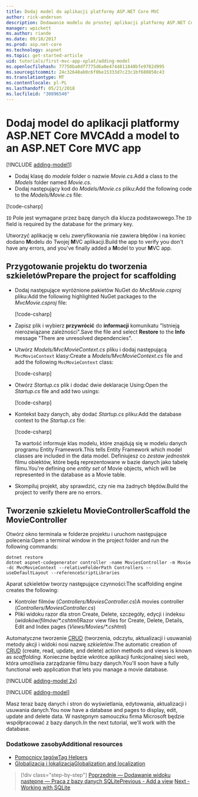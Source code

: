 ```yaml
---
title: Dodaj model do aplikacji platformy ASP.NET Core MVC
author: rick-anderson
description: Dodawanie modelu do prostej aplikacji platformy ASP.NET Core.
manager: wpickett
ms.author: riande
ms.date: 09/18/2017
ms.prod: asp.net-core
ms.technology: aspnet
ms.topic: get-started-article
uid: tutorials/first-mvc-app-xplat/adding-model
ms.openlocfilehash: 77750ba0df7775d6a0e4744811848bfe9782d995
ms.sourcegitcommit: 24c32648ab0c6f0be15333d7c23c1bf680858c43
ms.translationtype: MT
ms.contentlocale: pl-PL
ms.lasthandoff: 05/21/2018
ms.locfileid: "30896540"
---
```

# <a name="add-a-model-to-an-aspnet-core-mvc-app"></a><span data-ttu-id="3088e-103">Dodaj model do aplikacji platformy ASP.NET Core MVC</span><span class="sxs-lookup"><span data-stu-id="3088e-103">Add a model to an ASP.NET Core MVC app</span></span>

[!INCLUDE [adding-model1](../../includes/mvc-intro/adding-model1.md)]

* <span data-ttu-id="3088e-104">Dodaj klasę do *modele* folder o nazwie *Movie.cs*.</span><span class="sxs-lookup"><span data-stu-id="3088e-104">Add a class to the *Models* folder named *Movie.cs*.</span></span>
* <span data-ttu-id="3088e-105">Dodaj następujący kod do *Models/Movie.cs* pliku:</span><span class="sxs-lookup"><span data-stu-id="3088e-105">Add the following code to the *Models/Movie.cs* file:</span></span>

[!code-csharp[](../../tutorials/first-mvc-app/start-mvc/sample/MvcMovie/Models/MovieNoEF.cs?name=snippet_1)]

<span data-ttu-id="3088e-106">`ID` Pole jest wymagane przez bazę danych dla klucza podstawowego.</span><span class="sxs-lookup"><span data-stu-id="3088e-106">The `ID` field is required by the database for the primary key.</span></span> 

<span data-ttu-id="3088e-107">Utworzyć aplikację w celu zweryfikowania nie zawiera błędów i na koniec dodano **M**odelu do Twojej **M**VC aplikacji.</span><span class="sxs-lookup"><span data-stu-id="3088e-107">Build the app to verify you don't have any errors, and you've finally added a **M**odel to your **M**VC app.</span></span>

## <a name="prepare-the-project-for-scaffolding"></a><span data-ttu-id="3088e-108">Przygotowanie projektu do tworzenia szkieletów</span><span class="sxs-lookup"><span data-stu-id="3088e-108">Prepare the project for scaffolding</span></span>

- <span data-ttu-id="3088e-109">Dodaj następujące wyróżnione pakietów NuGet do *MvcMovie.csproj* pliku:</span><span class="sxs-lookup"><span data-stu-id="3088e-109">Add the following highlighted NuGet packages to the *MvcMovie.csproj* file:</span></span>
             
   [!code-csharp[](start-mvc/sample/MvcMovie/MvcMovie.csproj?highlight=7,10)]

- <span data-ttu-id="3088e-110">Zapisz plik i wybierz **przywrócić** do **informacji** komunikatu "Istnieją nierozwiązane zależności".</span><span class="sxs-lookup"><span data-stu-id="3088e-110">Save the file and select **Restore** to the **Info** message "There are unresolved dependencies".</span></span>
- <span data-ttu-id="3088e-111">Utwórz *Models/MvcMovieContext.cs* pliku i dodaj następującą `MvcMovieContext` klasy:</span><span class="sxs-lookup"><span data-stu-id="3088e-111">Create a *Models/MvcMovieContext.cs* file and add the following `MvcMovieContext` class:</span></span>

   [!code-csharp[](start-mvc/sample/MvcMovie/Models/MvcMovieContext.cs)]
   
- <span data-ttu-id="3088e-112">Otwórz *Startup.cs* plik i dodać dwie deklaracje Using:</span><span class="sxs-lookup"><span data-stu-id="3088e-112">Open the *Startup.cs* file and add two usings:</span></span>

   [!code-csharp[](start-mvc/sample/MvcMovie/Startup.cs?name=snippet1&highlight=1,2)]

- <span data-ttu-id="3088e-113">Kontekst bazy danych, aby dodać *Startup.cs* pliku:</span><span class="sxs-lookup"><span data-stu-id="3088e-113">Add the database context to the *Startup.cs* file:</span></span>

   [!code-csharp[](start-mvc/sample/MvcMovie/Startup.cs?name=snippet2&highlight=6-7)]

  <span data-ttu-id="3088e-114">Ta wartość informuje klas modelu, które znajdują się w modelu danych programu Entity Framework.</span><span class="sxs-lookup"><span data-stu-id="3088e-114">This tells Entity Framework which model classes are included in the data model.</span></span> <span data-ttu-id="3088e-115">Definiujesz co *zestaw jednostek* filmu obiektów, które będą reprezentowane w bazie danych jako tabelę filmu.</span><span class="sxs-lookup"><span data-stu-id="3088e-115">You're defining one *entity set* of Movie objects, which will be represented in the database as a Movie table.</span></span>

- <span data-ttu-id="3088e-116">Skompiluj projekt, aby sprawdzić, czy nie ma żadnych błędów.</span><span class="sxs-lookup"><span data-stu-id="3088e-116">Build the project to verify there are no errors.</span></span>

## <a name="scaffold-the-moviecontroller"></a><span data-ttu-id="3088e-117">Tworzenie szkieletu MovieController</span><span class="sxs-lookup"><span data-stu-id="3088e-117">Scaffold the MovieController</span></span>

<span data-ttu-id="3088e-118">Otwórz okno terminala w folderze projektu i uruchom następujące polecenia:</span><span class="sxs-lookup"><span data-stu-id="3088e-118">Open a terminal window in the project folder and run the following commands:</span></span>

```
dotnet restore
dotnet aspnet-codegenerator controller -name MoviesController -m Movie -dc MvcMovieContext --relativeFolderPath Controllers --useDefaultLayout --referenceScriptLibraries 
```
<span data-ttu-id="3088e-119">Aparat szkieletów tworzy następujące czynności:</span><span class="sxs-lookup"><span data-stu-id="3088e-119">The scaffolding engine creates the following:</span></span>

* <span data-ttu-id="3088e-120">Kontroler filmów (*Controllers/MoviesController.cs*)</span><span class="sxs-lookup"><span data-stu-id="3088e-120">A movies controller (*Controllers/MoviesController.cs*)</span></span>
* <span data-ttu-id="3088e-121">Pliki widoku razor dla stron Create, Delete, szczegóły, edycji i indeksu (*widoków/filmów/\*.cshtml*)</span><span class="sxs-lookup"><span data-stu-id="3088e-121">Razor view files for Create, Delete, Details, Edit and Index pages (*Views/Movies/\*.cshtml*)</span></span>

<span data-ttu-id="3088e-122">Automatyczne tworzenie [CRUD](https://wikipedia.org/wiki/Create,_read,_update_and_delete) (tworzenia, odczytu, aktualizacji i usuwania) metody akcji i widoki nosi nazwę *szkieletów*.</span><span class="sxs-lookup"><span data-stu-id="3088e-122">The automatic creation of [CRUD](https://wikipedia.org/wiki/Create,_read,_update_and_delete) (create, read, update, and delete) action methods and views is known as *scaffolding*.</span></span> <span data-ttu-id="3088e-123">Konieczne będzie wkrótce aplikacji funkcjonalnej sieci web, która umożliwia zarządzanie filmu bazy danych.</span><span class="sxs-lookup"><span data-stu-id="3088e-123">You'll soon have a fully functional web application that lets you manage a movie database.</span></span>

[!INCLUDE [adding-model 2x](../../includes/mvc-intro/adding-model2xp.md)]

[!INCLUDE [adding-model](../../includes/mvc-intro/adding-model3.md)]

<span data-ttu-id="3088e-124">Masz teraz bazę danych i stron do wyświetlania, edytowania, aktualizacji i usuwania danych.</span><span class="sxs-lookup"><span data-stu-id="3088e-124">You now have a database and pages to display, edit, update and delete data.</span></span> <span data-ttu-id="3088e-125">W następnym samouczku firma Microsoft będzie współpracować z bazy danych.</span><span class="sxs-lookup"><span data-stu-id="3088e-125">In the next tutorial, we'll work with the database.</span></span>

### <a name="additional-resources"></a><span data-ttu-id="3088e-126">Dodatkowe zasoby</span><span class="sxs-lookup"><span data-stu-id="3088e-126">Additional resources</span></span>

* [<span data-ttu-id="3088e-127">Pomocnicy tagów</span><span class="sxs-lookup"><span data-stu-id="3088e-127">Tag Helpers</span></span>](xref:mvc/views/tag-helpers/intro)
* [<span data-ttu-id="3088e-128">Globalizacja i lokalizacja</span><span class="sxs-lookup"><span data-stu-id="3088e-128">Globalization and localization</span></span>](xref:fundamentals/localization)

> [!div class="step-by-step"]
> <span data-ttu-id="3088e-129">[Poprzednie — Dodawanie widoku](adding-view.md)
> [następne — Praca z bazy danych SQLite](working-with-sql.md)</span><span class="sxs-lookup"><span data-stu-id="3088e-129">[Previous - Add a view](adding-view.md)
[Next - Working with SQLite](working-with-sql.md)</span></span>
